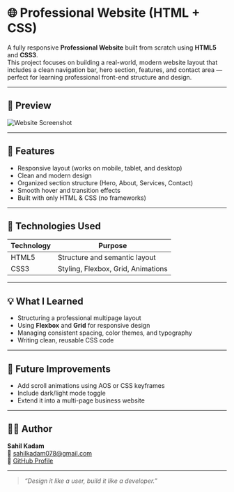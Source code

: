 # 🌐 Professional Website (HTML + CSS)

A fully responsive **Professional Website** built from scratch using **HTML5** and **CSS3**.  
This project focuses on building a real-world, modern website layout that includes a clean navigation bar, hero section, features, and contact area — perfect for learning professional front-end structure and design.

---

## 📸 Preview  
![Website Screenshot](./assests/homepage.png)  

---

## 🧠 Features
- Responsive layout (works on mobile, tablet, and desktop)  
- Clean and modern design  
- Organized section structure (Hero, About, Services, Contact)  
- Smooth hover and transition effects  
- Built with only HTML & CSS (no frameworks)

---

## 🧩 Technologies Used
| Technology | Purpose |
|-------------|----------|
| HTML5 | Structure and semantic layout |
| CSS3 | Styling, Flexbox, Grid, Animations |

---

## 💡 What I Learned
- Structuring a professional multipage layout  
- Using **Flexbox** and **Grid** for responsive design  
- Managing consistent spacing, color themes, and typography  
- Writing clean, reusable CSS code  

---

## 🚀 Future Improvements
- Add scroll animations using AOS or CSS keyframes  
- Include dark/light mode toggle  
- Extend it into a multi-page business website

---

## 👨‍💻 Author
**Sahil Kadam**  
📧 [sahilkadam078@gmail.com](mailto:sahilkadam078@gmail.com)  
🐙 [GitHub Profile](https://github.com/sahilkadam078)

---

> *“Design it like a user, build it like a developer.”*
